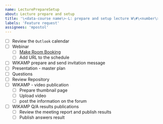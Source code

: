 ```yaml
---
name: LecturePrepareSetup
about: Lecture prepare and setup
title: '\<data-course name\>-L: prepare and setup lecture W\#\<number\>'
labels: 'Feature request'
assignees: 'mpostol'
---
```


- [ ] Review the `Outlook` calendar
- [ ] Webinar
  - [ ] [Make Room Booking](https://edu.p.lodz.pl/blocks/mrbs/web/day.php?area_id=6&day=14&month=10&year=2020&lang=en)
  - [ ] Add URL to the schedule
- [ ] WIKAMP prepare and send invitation message
- [ ] Presentation - master plan
- [ ] Questions
- [ ] Review Repository
- [ ] WIKAMP - video publication
  - [ ] Prepare thumbnail page
  - [ ] Upload video
  - [ ] post the information on the forum
- [ ] WIKAMP Q/A results publications
  - [ ] Review the meeting report and publish results
  - [ ] Publish answers result
